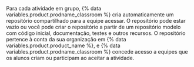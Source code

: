 Para cada atividade em grupo, {% data variables.product.prodname_classroom %} cria automaticamente um repositório compartilhado para a equipe acessar. O repositório pode estar vazio ou você pode criar o repositório a partir de um repositório modelo com código inicial, documentação, testes e outros recursos. O repositório pertence à conta da sua organização em {% data variables.product.product_name %}, e {% data variables.product.prodname_classroom %} concede acesso a equipes que os alunos criam ou participam ao aceitar a atividade.
